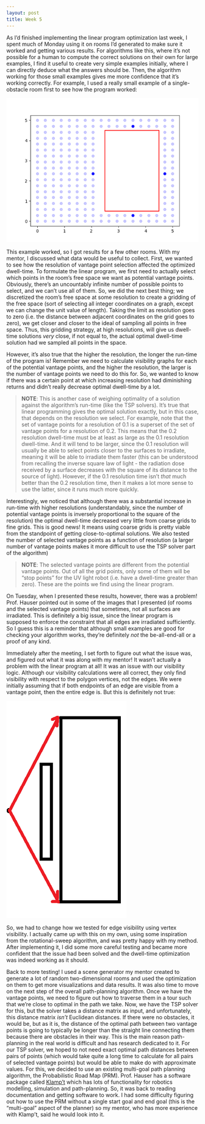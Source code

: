 ```yaml
---
layout: post
title: Week 5
---
```

As I’d finished implementing the linear program optimization last week, I spent much of Monday using it on rooms I’d generated to make sure it worked and getting various results. For algorithms like this, where it’s not possible for a human to compute the correct solutions on their own for large examples, I find it useful to create very simple examples initially, where I can directly deduce what the answers should be. Then, the algorithm working for those small examples gives me more confidence that it’s working correctly. For example, I used a really small example of a single-obstacle room first to see how the program worked: 

![Small Testable Example](SmallExample_Res3.png)

This example worked, so I got results for a few other rooms. With my mentor, I discussed what data would be useful to collect. First, we wanted to see how the resolution of vantage point selection affected the optimized dwell-time. To formulate the linear program, we first need to actually select which points in the room’s free space we want as potential vantage points. Obviously, there’s an uncountably infinite number of possible points to select, and we can’t use all of them. So, we did the next best thing; we discretized the room’s free space at some resolution to create a gridding of the free space (sort of selecting all integer coordinates on a graph, except we can change the unit value of length). Taking the limit as resolution goes to zero (i.e. the distance between adjacent coordinates on the grid goes to zero), we get closer and closer to the ideal of sampling all points in free space. Thus, this gridding strategy, at high resolutions, will give us dwell-time solutions *very* close, if not equal to, the actual optimal dwell-time solution had we sampled all points in the space. 

However, it’s also true that the higher the resolution, the longer the run-time of the program is! Remember we need to calculate visibility graphs for each of the potential vantage points, and the higher the resolution, the larger is the number of vantage points we need to do this for. So, we wanted to know if there was a certain point at which increasing resolution had diminishing returns and didn’t really decrease optimal dwell-time by a lot. 

> **NOTE**: This is another case of weighing optimality of a solution against the algorithm’s run-time (like the TSP solvers). It’s true that linear programming gives the optimal solution exactly, but in this case, that depends on the resolution we select. For example, note that the set of vantage points for a resolution of 0.1 is a superset of the set of vantage points for a resolution of 0.2. This means that the 0.2 resolution dwell-time must be at least as large as the 0.1 resolution dwell-time. And it will tend to be larger, since the 0.1 resolution will usually be able to select points closer to the surfaces to irradiate, meaning it will be able to irradiate them faster (this can be understood from recalling the inverse square law of light - the radiation dose received by a surface decreases with the square of its distance to the source of light). However, if the 0.1 resolution time isn’t *that* much better than the 0.2 resolution time, then it makes a lot more sense to use the latter, since it runs much more quickly.
  
Interestingly, we noticed that although there was a substantial increase in run-time with higher resolutions (understandably, since the number of potential vantage points is inversely proportional to the square of the resolution) the optimal dwell-time decreased very little from coarse grids to fine grids. This is good news! It means using coarse grids is pretty viable from the standpoint of getting close-to-optimal solutions. 
We also tested the number of selected vantage points as a function of resolution (a larger number of vantage points makes it more difficult to use the TSP solver part of the algorithm) 

> **NOTE**: The selected vantage points are different from the potential vantage points. Out of all the grid points, only some of them will be “stop points” for the UV light robot (i.e. have a dwell-time greater than zero). These are the points we find using the linear program. 
  
On Tuesday, when I presented these results, however, there was a problem! Prof. Hauser pointed out in some of the images that I presented (of rooms and the selected vantage points) that sometimes, not all surfaces are irradiated. This is definitely a big issue, since the linear program is supposed to enforce the constraint that all edges are irradiated sufficiently. So I guess this is a reminder that although small examples are good for checking your algorithm works, they’re definitely *not* the be-all-end-all or a proof of any kind. 

Immediately after the meeting, I set forth to figure out what the issue was, and figured out what it was along with my mentor! It wasn’t actually a problem with the linear program at all! It was an issue with our visibility logic. Although our visibility calculations were all correct, they only find visibility with respect to the polygon vertices, not the edges. We were initially assuming that if both endpoints of an edge are visible from a vantage point, then the entire edge is. But this is definitely not true: 

![Example for visibility error](/images/Visibility_Mistake.png)

So, we had to change how we tested for edge visibility using vertex visibility. I actually came up with this on my own, using some inspiration from the rotational-sweep algorithm, and was pretty happy with my method. After implementing it, I did some more careful testing and became more confident that the issue had been solved and the dwell-time optimization was indeed working as it should.

Back to more testing! I used a scene generator my mentor created to generate a lot of random two-dimensional rooms and used the optimization on them to get more visualizations and data results. It was also time to move on the next step of the overall path-planning algorithm. Once we have the vantage points, we need to figure out how to traverse them in a tour such that we’re close to optimal in the path we take. Now, we have the TSP solver for this, but the solver takes a distance matrix as input, and unfortunately, this distance matrix *isn’t* Euclidean distances. If there were no obstacles, it would be, but as it is, the distance of the optimal path between two vantage points is going to typically be longer than the straight line connecting them because there are obstacles in their way. This is the main reason path-planning in the real world is difficult and has research dedicated to it. 
For our TSP solver, we hoped to not need exact optimal path distances between pairs of points (which would take quite a long time to calculate for all pairs of selected vantage points) but would be able to make do with approximate values. For this, we decided to use an existing multi-goal path planning algorithm, the Probabilistic Road Map (PRM). Prof. Hauser has a software package called [Klamp’t]( https://github.com/krishauser/Klampt) which has lots of functionality for robotics modelling, simulation and path-planning. So, it was back to reading documentation and getting software to work. I had some difficulty figuring out how to use the PRM without a single start goal and end goal (this is the “multi-goal” aspect of the planner) so my mentor, who has more experience with Klamp’t, said he would look into it. 

